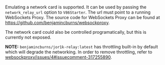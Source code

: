 Emulating a network card is supported. It can be used by passing the
`network_relay_url` option to `V86Starter`. The url must point to a running
WebSockets Proxy. The source code for WebSockets Proxy can be found at
https://github.com/benjamincburns/websockproxy.

The network card could also be controlled programatically, but this is
currently not exposed.

**NOTE:** `benjamincburns/jor1k-relay:latest` has throttling built-in by default which will degrade the networking. In order to remove throttling, refer to [websockproxy/issues/4#issuecomment-317255890](https://github.com/benjamincburns/websockproxy/issues/4#issuecomment-317255890).